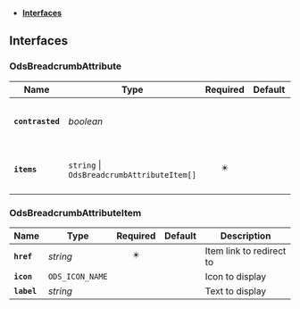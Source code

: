 * [**Interfaces**](#interfaces)

## Interfaces

### OdsBreadcrumbAttribute
|Name | Type | Required | Default | Description|
|---|---|:---:|---|---|
|**`contrasted`** | _boolean_ |  |  | contrasted or not: see component principles|
|**`items`** | `string` \| `OdsBreadcrumbAttributeItem[]` | ✴️ |  | List of breadcrumb items to display|

### OdsBreadcrumbAttributeItem
|Name | Type | Required | Default | Description|
|---|---|:---:|---|---|
|**`href`** | _string_ | ✴️ |  | Item link to redirect to|
|**`icon`** | `ODS_ICON_NAME` |  |  | Icon to display|
|**`label`** | _string_ |  |  | Text to display|
